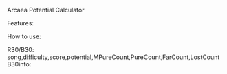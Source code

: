 Arcaea Potential Calculator

Features:

How to use:

R30/B30: 
    song,difficulty,score,potential,MPureCount,PureCount,FarCount,LostCount
B30info:
    